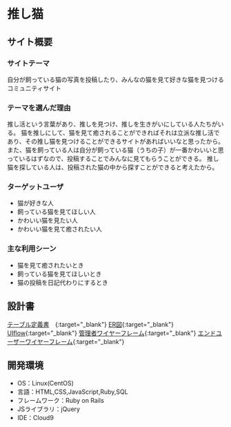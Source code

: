 # 推し猫

## サイト概要
### サイトテーマ
自分が飼っている猫の写真を投稿したり、みんなの猫を見て好きな猫を見つけるコミュニティサイト

### テーマを選んだ理由
推し活という言葉があり、推しを見つけ、推しを生きがいにしている人たちがいる。
猫を推しにして、猫を見て癒されることができればそれは立派な推し活であり、その推し猫を見つけることができるサイトがあればいいなと思ったから。
また、猫を飼っている人は自分が飼っている猫（うちの子）が一番かわいいと思っているはずなので、投稿することでみんなに見てもらうことができる。
推し猫を探している人は、投稿された猫の中から探すことができると考えたから。

### ターゲットユーザ
- 猫が好きな人
- 飼っている猫を見てほしい人
- かわいい猫を見たい人
- かわいい猫を見て癒されたい人

### 主な利用シーン
- 猫を見て癒されたいとき
- 飼っている猫を見てほしいとき
- 猫の投稿を日記代わりにするとき

## 設計書
[テーブル定義書](https://docs.google.com/spreadsheets/d/1FUKf-NokHGL95YCMibc8k6ZOz0Ubb7alhkonk7jXa7g/edit#gid=1373217982)　{:target="_blank"}
[ER図](https://drive.google.com/file/d/1KE5mgIkwc5Xs5GD5V5Qc1sT68ZIBp1LN/view?usp=sharing){:target="_blank"}
[UIflow](https://drive.google.com/file/d/1T9sL8Z81qv1KI_D8n-wh2J5oJajC9tIc/view?usp=sharing){:target="_blank"}
[管理者ワイヤーフレーム](https://drive.google.com/file/d/1RW8fy8EJ7pbxGGKGklMBnZ-ygL0s_42V/view?usp=sharing){:target="_blank"}
[エンドユーザーワイヤーフレーム](https://drive.google.com/file/d/1iA82L_enKgLvzj9dl93WZAMI6wQhQ9Od/view?usp=sharing){:target="_blank"}

## 開発環境
- OS：Linux(CentOS)
- 言語：HTML,CSS,JavaScript,Ruby,SQL
- フレームワーク：Ruby on Rails
- JSライブラリ：jQuery
- IDE：Cloud9
